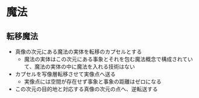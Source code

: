 # 魔法
## 転移魔法
- 真像の次元にある魔法の実体を転移のカプセルとする
  - 魔法の実体はこの次元にある事象とそれを包む魔法概念で構成されていて、魔法の実体の中に魔法を入れる技術はない
- カプセルを写像層転移させて実像点へ送る
  - 実像点には空間が存在せず事象と事象の距離はゼロになる
- この次元の目的地と対応する真像の次元の点へ、逆転送する
